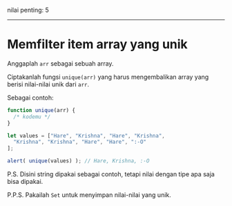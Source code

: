 nilai penting: 5

---

# Memfilter item array yang unik

Anggaplah `arr` sebagai sebuah array.

Ciptakanlah fungsi `unique(arr)` yang harus mengembalikan array yang berisi nilai-nilai unik dari `arr`.

Sebagai contoh:

```js
function unique(arr) {
  /* kodemu */
}

let values = ["Hare", "Krishna", "Hare", "Krishna",
  "Krishna", "Krishna", "Hare", "Hare", ":-O"
];

alert( unique(values) ); // Hare, Krishna, :-O
```

P.S. Disini string dipakai sebagai contoh, tetapi nilai dengan tipe apa saja bisa dipakai.

P.P.S. Pakailah `Set` untuk menyimpan nilai-nilai yang unik.
